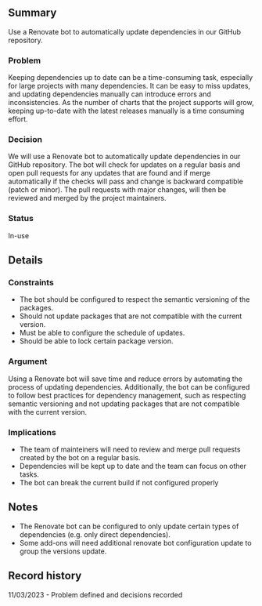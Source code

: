 ## Summary

Use a Renovate bot to automatically update dependencies in our GitHub repository.

### Problem

Keeping dependencies up to date can be a time-consuming task, especially for large projects with many dependencies. It can be easy to miss updates, and updating dependencies manually can introduce errors and inconsistencies. As the number of charts that the project supports will grow,
keeping up-to-date with the latest releases manually is a time consuming effort.

### Decision

We will use a Renovate bot to automatically update dependencies in our GitHub repository. The bot will check for updates on a regular basis and open pull requests for any updates that are found and if merge automatically if the checks will pass and change is backward compatible (patch or minor). The pull requests with major changes, will then be reviewed and merged by the project maintainers.

### Status

In-use

## Details

### Constraints

* The bot should be configured to respect the semantic versioning of the packages.
* Should not update packages that are not compatible with the current version.
* Must be able to configure the schedule of updates.
* Should be able to lock certain package version.

### Argument

Using a Renovate bot will save time and reduce errors by automating the process of updating dependencies. Additionally, the bot can be configured to follow best practices for dependency management, such as respecting semantic versioning and not updating packages that are not compatible with the current version.

### Implications

* The team of mainteiners will need to review and merge pull requests created by the bot on a regular basis.
* Dependencies will be kept up to date and the team can focus on other tasks.
* The bot can break the current build if not configured properly

## Notes
* The Renovate bot can be configured to only update certain types of dependencies (e.g. only direct dependencies).
* Some add-ons will need additional renovate bot configuration update to group the versions update.

## Record history
11/03/2023 - Problem defined and decisions recorded

